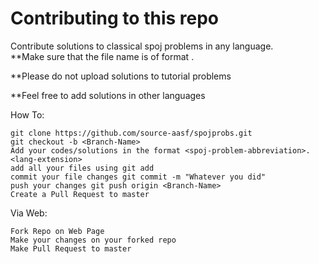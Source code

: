 # Contributing to this repo

Contribute solutions to classical spoj problems in any language.<br>
**Make sure that the file name is of format <spoj-problem-abbreviation>.<language-extension><br>

**Please do not upload solutions to tutorial problems<br>

**Feel free to add solutions in other languages<br>

How To:

    git clone https://github.com/source-aasf/spojprobs.git
    git checkout -b <Branch-Name>
    Add your codes/solutions in the format <spoj-problem-abbreviation>.<lang-extension>
    add all your files using git add
    commit your file changes git commit -m "Whatever you did"
    push your changes git push origin <Branch-Name>
    Create a Pull Request to master

Via Web:

    Fork Repo on Web Page
    Make your changes on your forked repo
    Make Pull Request to master

